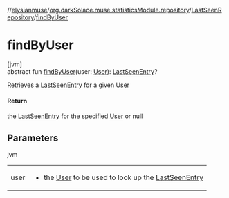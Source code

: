 //[elysianmuse](../../../index.md)/[org.darkSolace.muse.statisticsModule.repository](../index.md)/[LastSeenRepository](index.md)/[findByUser](find-by-user.md)

# findByUser

[jvm]\
abstract fun [findByUser](find-by-user.md)(user: [User](../../org.darkSolace.muse.userModule.model/-user/index.md)): [LastSeenEntry](../../org.darkSolace.muse.statisticsModule.model/-last-seen-entry/index.md)?

Retrieves a [LastSeenEntry](../../org.darkSolace.muse.statisticsModule.model/-last-seen-entry/index.md) for a given [User](../../org.darkSolace.muse.userModule.model/-user/index.md)

#### Return

the [LastSeenEntry](../../org.darkSolace.muse.statisticsModule.model/-last-seen-entry/index.md) for the specified [User](../../org.darkSolace.muse.userModule.model/-user/index.md) or null

## Parameters

jvm

| | |
|---|---|
| user | <ul><li>the [User](../../org.darkSolace.muse.userModule.model/-user/index.md) to be used to look up the [LastSeenEntry](../../org.darkSolace.muse.statisticsModule.model/-last-seen-entry/index.md)</li></ul> |
